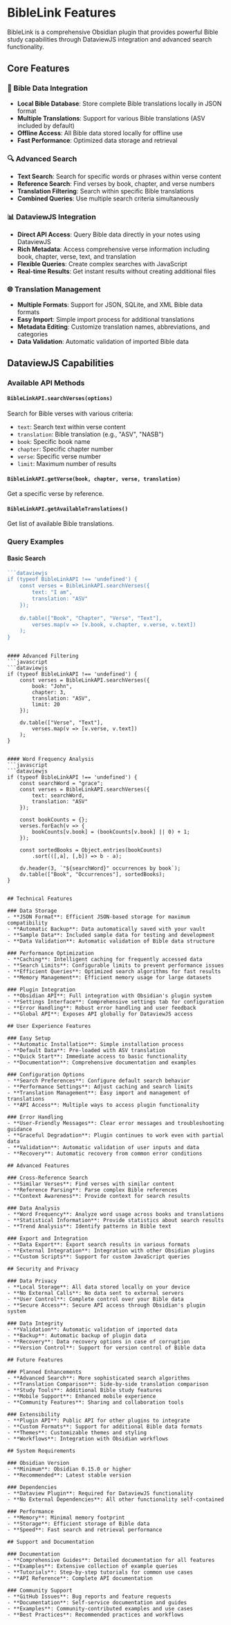 # BibleLink Features

BibleLink is a comprehensive Obsidian plugin that provides powerful Bible study capabilities through DataviewJS integration and advanced search functionality.

## Core Features

### 📖 Bible Data Integration
- **Local Bible Database**: Store complete Bible translations locally in JSON format
- **Multiple Translations**: Support for various Bible translations (ASV included by default)
- **Offline Access**: All Bible data stored locally for offline use
- **Fast Performance**: Optimized data storage and retrieval

### 🔍 Advanced Search
- **Text Search**: Search for specific words or phrases within verse content
- **Reference Search**: Find verses by book, chapter, and verse numbers
- **Translation Filtering**: Search within specific Bible translations
- **Combined Queries**: Use multiple search criteria simultaneously

### 📊 DataviewJS Integration
- **Direct API Access**: Query Bible data directly in your notes using DataviewJS
- **Rich Metadata**: Access comprehensive verse information including book, chapter, verse, text, and translation
- **Flexible Queries**: Create complex searches with JavaScript
- **Real-time Results**: Get instant results without creating additional files

### 🌐 Translation Management
- **Multiple Formats**: Support for JSON, SQLite, and XML Bible data formats
- **Easy Import**: Simple import process for additional translations
- **Metadata Editing**: Customize translation names, abbreviations, and categories
- **Data Validation**: Automatic validation of imported Bible data

## DataviewJS Capabilities

### Available API Methods

#### `BibleLinkAPI.searchVerses(options)`
Search for Bible verses with various criteria:
- `text`: Search text within verse content
- `translation`: Bible translation (e.g., "ASV", "NASB")
- `book`: Specific book name
- `chapter`: Specific chapter number
- `verse`: Specific verse number
- `limit`: Maximum number of results

#### `BibleLinkAPI.getVerse(book, chapter, verse, translation)`
Get a specific verse by reference.

#### `BibleLinkAPI.getAvailableTranslations()`
Get list of available Bible translations.

### Query Examples

#### Basic Search
```javascript
```dataviewjs
if (typeof BibleLinkAPI !== 'undefined') {
    const verses = BibleLinkAPI.searchVerses({
        text: "I am",
        translation: "ASV"
    });
    
    dv.table(["Book", "Chapter", "Verse", "Text"], 
        verses.map(v => [v.book, v.chapter, v.verse, v.text])
    );
}
```
```

#### Advanced Filtering
```javascript
```dataviewjs
if (typeof BibleLinkAPI !== 'undefined') {
    const verses = BibleLinkAPI.searchVerses({
        book: "John",
        chapter: 3,
        translation: "ASV",
        limit: 20
    });
    
    dv.table(["Verse", "Text"], 
        verses.map(v => [v.verse, v.text])
    );
}
```
```

#### Word Frequency Analysis
```javascript
```dataviewjs
if (typeof BibleLinkAPI !== 'undefined') {
    const searchWord = "grace";
    const verses = BibleLinkAPI.searchVerses({
        text: searchWord,
        translation: "ASV"
    });
    
    const bookCounts = {};
    verses.forEach(v => {
        bookCounts[v.book] = (bookCounts[v.book] || 0) + 1;
    });
    
    const sortedBooks = Object.entries(bookCounts)
        .sort(([,a], [,b]) => b - a);
    
    dv.header(3, `"${searchWord}" occurrences by book`);
    dv.table(["Book", "Occurrences"], sortedBooks);
}
```
```

## Technical Features

### Data Storage
- **JSON Format**: Efficient JSON-based storage for maximum compatibility
- **Automatic Backup**: Data automatically saved with your vault
- **Sample Data**: Included sample data for testing and development
- **Data Validation**: Automatic validation of Bible data structure

### Performance Optimization
- **Caching**: Intelligent caching for frequently accessed data
- **Search Limits**: Configurable limits to prevent performance issues
- **Efficient Queries**: Optimized search algorithms for fast results
- **Memory Management**: Efficient memory usage for large datasets

### Plugin Integration
- **Obsidian API**: Full integration with Obsidian's plugin system
- **Settings Interface**: Comprehensive settings tab for configuration
- **Error Handling**: Robust error handling and user feedback
- **Global API**: Exposes API globally for DataviewJS access

## User Experience Features

### Easy Setup
- **Automatic Installation**: Simple installation process
- **Default Data**: Pre-loaded with ASV translation
- **Quick Start**: Immediate access to basic functionality
- **Documentation**: Comprehensive documentation and examples

### Configuration Options
- **Search Preferences**: Configure default search behavior
- **Performance Settings**: Adjust caching and search limits
- **Translation Management**: Easy import and management of translations
- **API Access**: Multiple ways to access plugin functionality

### Error Handling
- **User-Friendly Messages**: Clear error messages and troubleshooting guidance
- **Graceful Degradation**: Plugin continues to work even with partial data
- **Validation**: Automatic validation of user inputs and data
- **Recovery**: Automatic recovery from common error conditions

## Advanced Features

### Cross-Reference Search
- **Similar Verses**: Find verses with similar content
- **Reference Parsing**: Parse complex Bible references
- **Context Awareness**: Provide context for search results

### Data Analysis
- **Word Frequency**: Analyze word usage across books and translations
- **Statistical Information**: Provide statistics about search results
- **Trend Analysis**: Identify patterns in Bible text

### Export and Integration
- **Data Export**: Export search results in various formats
- **External Integration**: Integration with other Obsidian plugins
- **Custom Scripts**: Support for custom JavaScript queries

## Security and Privacy

### Data Privacy
- **Local Storage**: All data stored locally on your device
- **No External Calls**: No data sent to external servers
- **User Control**: Complete control over your Bible data
- **Secure Access**: Secure API access through Obsidian's plugin system

### Data Integrity
- **Validation**: Automatic validation of imported data
- **Backup**: Automatic backup of plugin data
- **Recovery**: Data recovery options in case of corruption
- **Version Control**: Support for version control of Bible data

## Future Features

### Planned Enhancements
- **Advanced Search**: More sophisticated search algorithms
- **Translation Comparison**: Side-by-side translation comparison
- **Study Tools**: Additional Bible study features
- **Mobile Support**: Enhanced mobile experience
- **Community Features**: Sharing and collaboration tools

### Extensibility
- **Plugin API**: Public API for other plugins to integrate
- **Custom Formats**: Support for additional Bible data formats
- **Themes**: Customizable themes and styling
- **Workflows**: Integration with Obsidian workflows

## System Requirements

### Obsidian Version
- **Minimum**: Obsidian 0.15.0 or higher
- **Recommended**: Latest stable version

### Dependencies
- **Dataview Plugin**: Required for DataviewJS functionality
- **No External Dependencies**: All other functionality self-contained

### Performance
- **Memory**: Minimal memory footprint
- **Storage**: Efficient storage of Bible data
- **Speed**: Fast search and retrieval performance

## Support and Documentation

### Documentation
- **Comprehensive Guides**: Detailed documentation for all features
- **Examples**: Extensive collection of example queries
- **Tutorials**: Step-by-step tutorials for common use cases
- **API Reference**: Complete API documentation

### Community Support
- **GitHub Issues**: Bug reports and feature requests
- **Documentation**: Self-service documentation and guides
- **Examples**: Community-contributed examples and use cases
- **Best Practices**: Recommended practices and workflows 